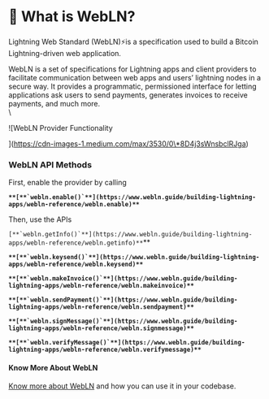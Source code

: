 # 🤔 What is WebLN?

###

Lightning Web Standard (WebLN)⚡is a specification used to build a Bitcoin Lightning-driven web application.

WebLN is a set of specifications for Lightning apps and client providers to facilitate communication between web apps and users’ lightning nodes in a secure way. It provides a programmatic, permissioned interface for letting applications ask users to send payments, generates invoices to receive payments, and much more.\
\


![WebLN Provider Functionality

](https://cdn-images-1.medium.com/max/3530/0\*8D4j3sWnsbclRJga)

### WebLN API Methods

First, enable the provider by calling

**``**[**`webln.enable()`**](https://www.webln.guide/building-lightning-apps/webln-reference/webln.enable)**``**

Then, use the APIs

``[**`webln.getInfo()`**](https://www.webln.guide/building-lightning-apps/webln-reference/webln.getinfo)**``**

**``**[**`webln.keysend()`**](https://www.webln.guide/building-lightning-apps/webln-reference/webln.keysend)**``**

**``**[**`webln.makeInvoice()`**](https://www.webln.guide/building-lightning-apps/webln-reference/webln.makeinvoice)**``**

**``**[**`webln.sendPayment()`**](https://www.webln.guide/building-lightning-apps/webln-reference/webln.sendpayment)**``**

**``**[**`webln.signMessage()`**](https://www.webln.guide/building-lightning-apps/webln-reference/webln.signmessage)**``**

**``**[**`webln.verifyMessage()`**](https://www.webln.guide/building-lightning-apps/webln-reference/webln.verifymessage)**``**

#### Know More About WebLN

[Know more about WebLN](https://www.webln.guide/introduction/readme) and how you can use it in your codebase.
